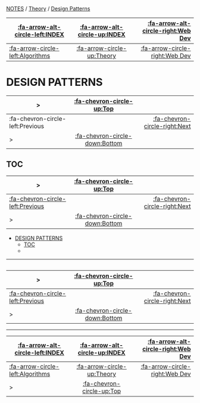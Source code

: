 <nav id="top">

[NOTES](../Index.md) / [Theory](Index.md) / [Design Patterns](DesignPatterns.md)

| [:fa-arrow-alt-circle-left:INDEX](../Index.md)    | [:fa-arrow-alt-circle-up:INDEX](../Index.md) | [:fa-arrow-alt-circle-right:Web Dev](../WebDev/Index.md) |
| ------------------------------------------------- | :------------------------------------------: | -------------------------------------------------------: |
| [:fa-arrow-circle-left:Algorithms](Algorithms.md) | [:fa-arrow-circle-up:Theory](Index.md)       | [:fa-arrow-circle-right:Web Dev](../WebDev/Index.md)     |

</nav>

# DESIGN PATTERNS

<nav>

| >                                | [:fa-chevron-circle-up:Top](#top)         |                                       |
| -------------------------------- | :---------------------------------------: | ------------------------------------: |
| :fa-chevron-circle-left:Previous |                                           | [:fa-chevron-circle-right:Next](#toc) |
| >                                | [:fa-chevron-circle-down:Bottom](#bottom) |                                       |

</nav>



## TOC

<nav>

| >                                                    | [:fa-chevron-circle-up:Top](#top)         |                                    |
| ---------------------------------------------------- | :---------------------------------------: | ---------------------------------: |
| [:fa-chevron-circle-left:Previous](#design-patterns) |                                           | [:fa-chevron-circle-right:Next](#) |
| >                                                    | [:fa-chevron-circle-down:Bottom](#bottom) |                                    |

</nav>

- [DESIGN PATTERNS](#design-patterns)
	- [TOC](#toc)
	- [](#)

---

## 

<nav>

| >                                        | [:fa-chevron-circle-up:Top](#top)         |                                    |
| ---------------------------------------- | :---------------------------------------: | ---------------------------------: |
| [:fa-chevron-circle-left:Previous](#toc) |                                           | [:fa-chevron-circle-right:Next](#) |
| >                                        | [:fa-chevron-circle-down:Bottom](#bottom) |                                    |

</nav>



---

<nav id="bottom">

| [:fa-arrow-alt-circle-left:INDEX](../Index.md)    | [:fa-arrow-alt-circle-up:INDEX](../Index.md) | [:fa-arrow-alt-circle-right:Web Dev](../WebDev/Index.md) |
| ------------------------------------------------- | :------------------------------------------: | -------------------------------------------------------: |
| [:fa-arrow-circle-left:Algorithms](Algorithms.md) | [:fa-arrow-circle-up:Theory](Index.md)       | [:fa-arrow-circle-right:Web Dev](../WebDev/Index.md)     |
| >                                                 | [:fa-chevron-circle-up:Top](#top)            |                                                          |

</nav>